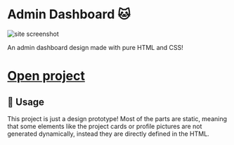 # Admin Dashboard 🐱

![site screenshot](https://i.imgur.com/kTMizjw.png)

An admin dashboard design made with pure HTML and CSS!

# [Open project](https://alesbe.github.io/admin-dashboard/)

## 🐾 Usage
This project is just a design prototype! Most of the parts are static, meaning that some elements like the project cards or profile pictures are not generated dynamically, instead they are directly defined in the HTML.
